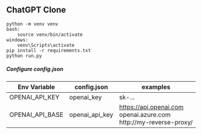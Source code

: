 ## ChatGPT Clone  

```
python -m venv venv  
bash:  
    source venv/bin/activate  
windows:  
    venv\Scripts\activate  
pip install -r requirements.txt  
python run.py  
```

##### Configure config.json  

| Env Variable    | config.json    | examples                                           |
|-----------------|----------------|----------------------------------------------------|
| OPENAI_API_KEY  | openai_key     | sk-...                                             
| OPENAI_API_BASE | openai_api_key | https://api.openai.com <br> openai.azure.com <br> http://my-reverse-proxy/  
